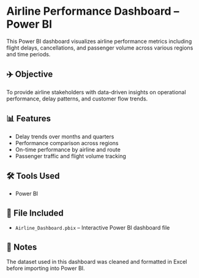 # Airline Performance Dashboard – Power BI

This Power BI dashboard visualizes airline performance metrics including flight delays, cancellations, and passenger volume across various regions and time periods.

## ✈️ Objective

To provide airline stakeholders with data-driven insights on operational performance, delay patterns, and customer flow trends.

## 📊 Features

- Delay trends over months and quarters
- Performance comparison across regions
- On-time performance by airline and route
- Passenger traffic and flight volume tracking

## 🛠️ Tools Used

- Power BI

## 📁 File Included

- `Airline_Dashboard.pbix` – Interactive Power BI dashboard file

## 📌 Notes

The dataset used in this dashboard was cleaned and formatted in Excel before importing into Power BI.
